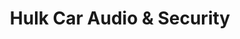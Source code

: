 ---
title: "Hulk Car Audio & Security"
url: /guadalupe/hulk-car-audio-und-security/
shop: Autoteile
---